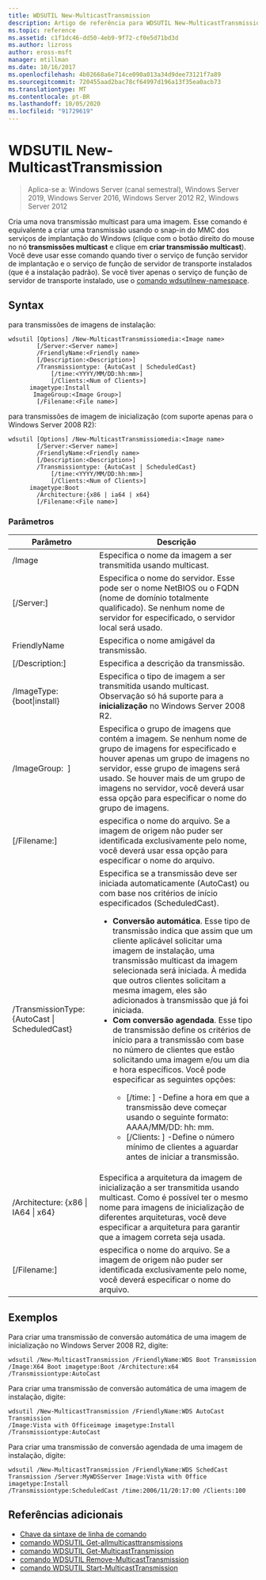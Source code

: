 ```yaml
---
title: WDSUTIL New-MulticastTransmission
description: Artigo de referência para WDSUTIL New-MulticastTransmission, que cria uma nova transmissão multicast para uma imagem.
ms.topic: reference
ms.assetid: c1f1dc46-dd50-4eb9-9f72-cf0e5d71bd3d
ms.author: lizross
author: eross-msft
manager: mtillman
ms.date: 10/16/2017
ms.openlocfilehash: 4b02668a6e714ce090a013a34d9dee73121f7a89
ms.sourcegitcommit: 720455aad2bac78cf64997d196a13f35ea0acb73
ms.translationtype: MT
ms.contentlocale: pt-BR
ms.lasthandoff: 10/05/2020
ms.locfileid: "91729619"
---
```

# <a name="wdsutil-new-multicasttransmission"></a>WDSUTIL New-MulticastTransmission

> Aplica-se a: Windows Server (canal semestral), Windows Server 2019, Windows Server 2016, Windows Server 2012 R2, Windows Server 2012

Cria uma nova transmissão multicast para uma imagem. Esse comando é equivalente a criar uma transmissão usando o snap-in do MMC dos serviços de implantação do Windows (clique com o botão direito do mouse no nó **transmissões multicast** e clique em **criar transmissão multicast**). Você deve usar esse comando quando tiver o serviço de função servidor de implantação e o serviço de função de servidor de transporte instalados (que é a instalação padrão). Se você tiver apenas o serviço de função de servidor de transporte instalado, use o [comando wdsutilnew-namespace](wdsutil-new-namespace.md).
## <a name="syntax"></a>Syntax
para transmissões de imagens de instalação:
```
wdsutil [Options] /New-MulticastTransmissiomedia:<Image name>
        [/Server:<Server name>]
        /FriendlyName:<Friendly name>
        [/Description:<Description>]
        /Transmissiontype: {AutoCast | ScheduledCast}
            [/time:<YYYY/MM/DD:hh:mm>]
            [/Clients:<Num of Clients>]
      imagetype:Install
       ImageGroup:<Image Group>]
        [/Filename:<File name>]
```
para transmissões de imagem de inicialização (com suporte apenas para o Windows Server 2008 R2):
```
wdsutil [Options] /New-MulticastTransmissiomedia:<Image name>
        [/Server:<Server name>]
        /FriendlyName:<Friendly name>
        [/Description:<Description>]
        /Transmissiontype: {AutoCast | ScheduledCast}
            [/time:<YYYY/MM/DD:hh:mm>]
            [/Clients:<Num of Clients>]
      imagetype:Boot
        /Architecture:{x86 | ia64 | x64}
        [/Filename:<File name>]
```
### <a name="parameters"></a>Parâmetros
|Parâmetro|Descrição|
|-------|--------|
| /Image<Image name>|Especifica o nome da imagem a ser transmitida usando multicast.|
|[/Server:<Server name>]|Especifica o nome do servidor. Esse pode ser o nome NetBIOS ou o FQDN (nome de domínio totalmente qualificado). Se nenhum nome de servidor for especificado, o servidor local será usado.|
|FriendlyName<Friendly name>|Especifica o nome amigável da transmissão.|
|[/Description:<Description>]|Especifica a descrição da transmissão.|
| /ImageType: {boot&#124;install}|Especifica o tipo de imagem a ser transmitida usando multicast. Observação só há suporte para a **inicialização** no Windows Server 2008 R2.|
| /ImageGroup: <Image group name> ]|Especifica o grupo de imagens que contém a imagem. Se nenhum nome de grupo de imagens for especificado e houver apenas um grupo de imagens no servidor, esse grupo de imagens será usado. Se houver mais de um grupo de imagens no servidor, você deverá usar essa opção para especificar o nome do grupo de imagens.|
|[/Filename:<File name>]|especifica o nome do arquivo. Se a imagem de origem não puder ser identificada exclusivamente pelo nome, você deverá usar essa opção para especificar o nome do arquivo.|
|/TransmissionType: {AutoCast &#124; ScheduledCast}|Especifica se a transmissão deve ser iniciada automaticamente (AutoCast) ou com base nos critérios de início especificados (ScheduledCast).<p><ul><li>**Conversão automática**. Esse tipo de transmissão indica que assim que um cliente aplicável solicitar uma imagem de instalação, uma transmissão multicast da imagem selecionada será iniciada. À medida que outros clientes solicitam a mesma imagem, eles são adicionados à transmissão que já foi iniciada.</li><li>**Com conversão agendada**. Esse tipo de transmissão define os critérios de início para a transmissão com base no número de clientes que estão solicitando uma imagem e/ou um dia e hora específicos. Você pode especificar as seguintes opções:<p><ul><li>[/time: <time> ] -Define a hora em que a transmissão deve começar usando o seguinte formato: AAAA/MM/DD: hh: mm.</li><li>[/Clients: <Number of clients> ] -Define o número mínimo de clientes a aguardar antes de iniciar a transmissão.</li></ul></li></ul>|
|/Architecture: {x86 &#124; IA64 &#124; x64}|Especifica a arquitetura da imagem de inicialização a ser transmitida usando multicast. Como é possível ter o mesmo nome para imagens de inicialização de diferentes arquiteturas, você deve especificar a arquitetura para garantir que a imagem correta seja usada.|
|[/Filename:<File name>]|especifica o nome do arquivo. Se a imagem de origem não puder ser identificada exclusivamente pelo nome, você deverá especificar o nome do arquivo.|
## <a name="examples"></a>Exemplos
Para criar uma transmissão de conversão automática de uma imagem de inicialização no Windows Server 2008 R2, digite:
```
wdsutil /New-MulticastTransmission /FriendlyName:WDS Boot Transmission
/Image:X64 Boot imagetype:Boot /Architecture:x64 /Transmissiontype:AutoCast
```
Para criar uma transmissão de conversão automática de uma imagem de instalação, digite:
```
wdsutil /New-MulticastTransmission /FriendlyName:WDS AutoCast Transmission
/Image:Vista with Officeimage imagetype:Install /Transmissiontype:AutoCast
```
Para criar uma transmissão de conversão agendada de uma imagem de instalação, digite:
```
wdsutil /New-MulticastTransmission /FriendlyName:WDS SchedCast Transmission /Server:MyWDSServer Image:Vista with Office imagetype:Install
/Transmissiontype:ScheduledCast /time:2006/11/20:17:00 /Clients:100
```
## <a name="additional-references"></a>Referências adicionais
- [Chave da sintaxe de linha de comando](command-line-syntax-key.md)
- [comando WDSUTIL Get-allmulticasttransmissions](wdsutil-get-allmulticasttransmissions.md)
- [comando WDSUTIL Get-MulticastTransmission](wdsutil-get-multicasttransmission.md)
- [comando WDSUTIL Remove-MulticastTransmission](wdsutil-remove-multicasttransmission.md)
- [comando WDSUTIL Start-MulticastTransmission](wdsutil-start-multicasttransmission.md)
